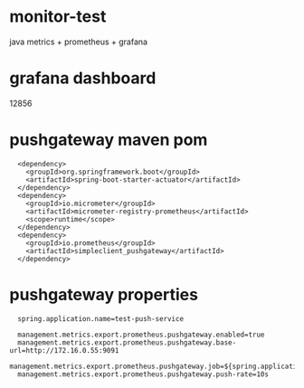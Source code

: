# monitor-test
java metrics + prometheus + grafana
# grafana dashboard
12856
# pushgateway maven pom
```
  <dependency>
    <groupId>org.springframework.boot</groupId>
    <artifactId>spring-boot-starter-actuator</artifactId>
  </dependency>
  <dependency>
    <groupId>io.micrometer</groupId>
    <artifactId>micrometer-registry-prometheus</artifactId>
    <scope>runtime</scope>
  </dependency>
  <dependency>
    <groupId>io.prometheus</groupId>
    <artifactId>simpleclient_pushgateway</artifactId>
  </dependency>
```
# pushgateway properties
```
  spring.application.name=test-push-service

  management.metrics.export.prometheus.pushgateway.enabled=true
  management.metrics.export.prometheus.pushgateway.base-url=http://172.16.0.55:9091
  management.metrics.export.prometheus.pushgateway.job=${spring.application.name}
  management.metrics.export.prometheus.pushgateway.push-rate=10s
```
